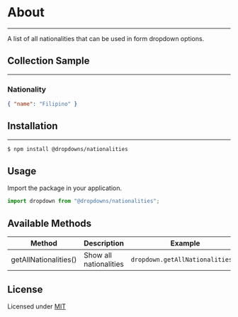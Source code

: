 # About
___
A list of all nationalities that can be used in form dropdown options.

## Collection Sample
___
### Nationality
```json
{ "name": "Filipino" }
```

## Installation
___
```bash
$ npm install @dropdowns/nationalities
```

## Usage
Import the package in your application.
```javascript
import dropdown from "@dropdowns/nationalities";
```

## Available Methods

| Method                | Description            | Example                          |
|-----------------------|------------------------|----------------------------------|
| getAllNationalities() | Show all nationalities | `dropdown.getAllNationalities()` |


## License
Licensed under  [MIT](https://opensource.org/licenses/MIT)